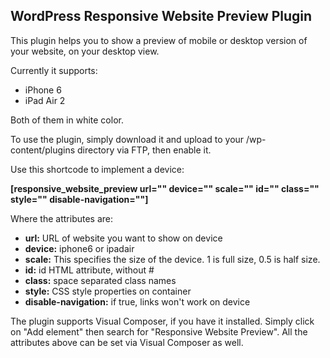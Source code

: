 <h2>WordPress Responsive Website Preview Plugin</h2>

This plugin helps you to show a preview of mobile or desktop version of your website, on your desktop view.

Currently it supports:
<ul>
	<li>iPhone 6</li>
	<li>iPad Air 2</li>
</ul>

Both of them in white color.

To use the plugin, simply download it and upload to your /wp-content/plugins directory via FTP, then enable it.

Use this shortcode to implement a device:

<strong>[responsive_website_preview url="" device="" scale="" id="" class="" style="" disable-navigation=""]</strong>

Where the attributes are:
<ul>
	<li><strong>url:</strong> URL of website you want to show on device</li>
	<li><strong>device:</strong> iphone6 or ipadair</li>
	<li><strong>scale:</strong> This specifies the size of the device. 1 is full size, 0.5 is half size.</li>
	<li><strong>id:</strong> id HTML attribute, without #</li>
	<li><strong>class:</strong> space separated class names</li>
	<li><strong>style:</strong> CSS style properties on container</li>
	<li><strong>disable-navigation:</strong> if true, links won't work on device</li>
</ul>

The plugin supports Visual Composer, if you have it installed. Simply click on "Add element" then search for "Responsive Website Preview". All the attributes above can be set via Visual Composer as well.
